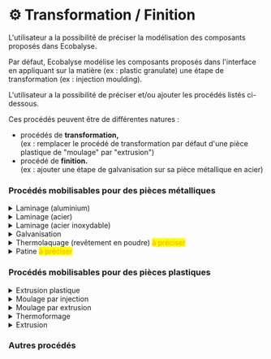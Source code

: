 # ⚙️ Transformation / Finition

L'utilisateur a la possibilité de préciser la modélisation des composants proposés dans Ecobalyse.&#x20;

Par défaut, Ecobalyse modélise les composants proposés dans l'interface en appliquant sur la matière (ex : plastic granulate) une étape de transformation (ex : injection moulding).&#x20;

L'utilisateur a la possibilité de préciser et/ou ajouter les procédés listés ci-dessous.&#x20;

Ces procédés peuvent être de différentes natures : &#x20;

* procédés de **transformation,** \
  (ex : remplacer le procédé de transformation par défaut d'une pièce plastique de "moulage" par "extrusion")
* procédé de **finition.**\
  (ex : ajouter une étape de galvanisation sur sa pièce métallique en acier)

### Procédés mobilisables pour des pièces métalliques

<details>

<summary>Laminage (aluminium) </summary>

Procédé Ecoinvent : _Sheet rolling, aluminium, RER_\
_Unité : kg_\
_Pertes : 0%_

</details>

<details>

<summary>Laminage (acier)</summary>

Procédé Ecoinvent : _Sheet rolling, steel, RER_\
_Unité : kg_\
_Pertes : 0%_

</details>

<details>

<summary>Laminage (acier inoxydable)</summary>

Procédé Ecoinvent : _Sheet rolling, chromium steel, RER_\
_Unité : kg_\
_Pertes : 0%_

</details>

<details>

<summary>Galvanisation</summary>

Procédé Ecoinvent : _Zinc coating, pieces, RER_\
_Unité : m2_\
_Pertes : 0%_

</details>

<details>

<summary>Thermolaquage (revêtement en poudre)  <mark style="color:orange;">à préciser</mark> </summary>





Revêtement par poudre très résistant et souvent utilisé par l'industrie.

</details>

<details>

<summary>Patine <mark style="color:orange;">à préciser</mark> </summary>



Revêtement consistant à appliquer un produit oxydant sur la pièce métallique puis à la recouvrir de couches successives de vernis. La patine est réservée à un usage intérieur et est moins résistante que le thermolaquage.

</details>

### Procédés mobilisables pour des pièces plastiques

<details>

<summary>Extrusion plastique</summary>

Procédé Ecoinvent : _Extrusion, plastic pipes, RER_\
_Unité : kg_\
_Pertes : 2%_

</details>

<details>

<summary>Moulage par injection </summary>

Procédé Ecoinvent : _Injection moulding, RER_\
_Unité : kg_\
_Pertes : 1%_



**Illustration du procédé**

![](<../../../.gitbook/assets/image (116).png>)

</details>

<details>

<summary>Moulage par extrusion</summary>

Procédé Ecoinvent : _Extrusion, plastic pipes, RER_\
_Unité : kg_\
_Pertes : 2%_



**Illustration du procédé**

![](<../../../.gitbook/assets/image (119).png>)





</details>

<details>

<summary>Thermoformage</summary>

Procédé Ecoinvent : _Thermoforming, with calendering, RER_\
_Unité : kg_\
_Pertes : 0%_



**Illustration du procédé**

![](<../../../.gitbook/assets/image (117).png>)

</details>

<details>

<summary>Extrusion </summary>



</details>

### Autres procédés

